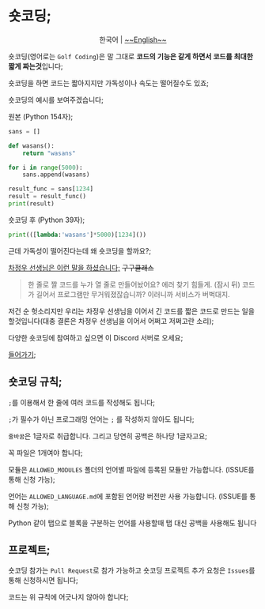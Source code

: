 # 숏코딩;

<p align="center">
    <span>한국어</span> |
    <a href="README_en.md">~~English~~</a>
</p>

숏코딩(영어로는 `Golf Coding`)은 말 그대로 **코드의 기능은 같게 하면서 코드를 최대한 짧게 짜는것**입니다;

숏코딩을 하면 코드는 짧아지지만 가독성이나 속도는 떨어질수도 있죠;

숏코딩의 예시를 보여주겠습니다;

원본 (Python 154자);
```python
sans = []

def wasans():
    return "wasans"

for i in range(5000):
    sans.append(wasans)

result_func = sans[1234]
result = result_func()
print(result)
```

숏코딩 후 (Python 39자);
```python
print(([lambda:'wasans']*5000)[1234]())
```

근데 가독성이 떨어진다는데 왜 숏코딩을 할까요?;

[차정우 선생님은 이런 말을 하셨습니다;](https://namu.wiki/w/GuguClass) ~~구구클래스~~

> 한 줄로 짤 코드를 누가 열 줄로 만들어놨어요? 에러 찾기 힘들게. (잠시 뒤) 코드가 길어서 프로그램만 무거워졌잖습니까? 이러니까 서비스가 버벅대지.

저건 순 헛소리지만 우리는 차정우 선생님을 이어서 긴 코드를 짧은 코드로 만드는 일을 할것입니다(대충 결론은 차정우 선생님을 이어서 어쩌고 저쩌고란 소리);

다양한 숏코딩에 참여하고 싶으면 이 Discord 서버로 오세요;

[들어가기](https://discord.gg/7dQTTcA);

## 숏코딩 규칙;
`;`를 이용해서 한 줄에 여러 코드를 작성해도 됩니다;

`;`가 필수가 아닌 프로그래밍 언어는 `;` 를 작성하지 않아도 됩니다;

`줄바꿈`은 1글자로 취급합니다. 그리고 당연히 공백은 하나당 1글자고요;

꼭 파일은 1개여야 합니다;

모듈은 `ALLOWED_MODULES` 폴더의 언어별 파일에 등록된 모듈만 가능합니다. (ISSUE를 통해 신청 가능);

언어는 `ALLOWED_LANGUAGE.md`에 포함된 언어랑 버전만 사용 가능합니다. (ISSUE를 통해 신청 가능);

Python 같이 탭으로 블록을 구분하는 언어를 사용할때 탭 대신 공백을 사용해도 됩니다

## 프로젝트;
숏코딩 참가는 `Pull Request`로 참가 가능하고 숏코딩 프로젝트 추가 요청은 `Issues`를 통해 신청하시면 됩니다;

코드는 위 규칙에 어긋나지 않아야 합니다;
